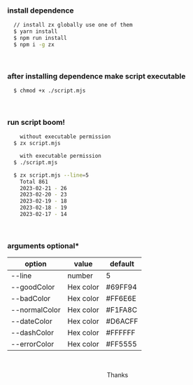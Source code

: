 ### install dependence

```sh
  // install zx globally use one of them
  $ yarn install
  $ npm run install
  $ npm i -g zx
```

<br>

### after installing dependence make script executable

```sh
  $ chmod +x ./script.mjs
```

<br>

### run script boom!

```sh
    without executable permission
  $ zx script.mjs

    with executable permission
  $ ./script.mjs
```

```sh
  $ zx script.mjs --line=5
    Total 861
    2023-02-21 - 26
    2023-02-20 - 23
    2023-02-19 - 18
    2023-02-18 - 19
    2023-02-17 - 14
```

<br>

### arguments optional\*

| option        | value     | default |
| ------------- | --------- | ------- |
| --line        | number    | 5       |
| --goodColor   | Hex color | #69FF94 |
| --badColor    | Hex color | #FF6E6E |
| --normalColor | Hex color | #F1FA8C |
| --dateColor   | Hex color | #D6ACFF |
| --dashColor   | Hex color | #FFFFFF |
| --errorColor  | Hex color | #FF5555 |

<br />

<p align="center">Thanks</p>
